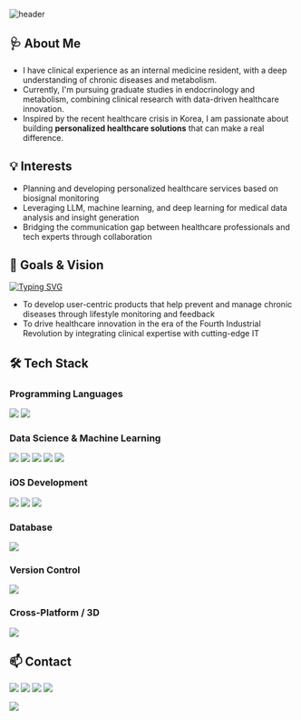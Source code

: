 ![header](https://capsule-render.vercel.app/api?type=waving&color=0:8DBCC7,100:C4E1E6&height=300&section=header&text=Alex%20J%20Choi)

## 🩺 About Me

- I have clinical experience as an internal medicine resident, with a deep understanding of chronic diseases and metabolism.
- Currently, I'm pursuing graduate studies in endocrinology and metabolism, combining clinical research with data-driven healthcare innovation.
- Inspired by the recent healthcare crisis in Korea, I am passionate about building **personalized healthcare solutions** that can make a real difference.

## 💡 Interests

- Planning and developing personalized healthcare services based on biosignal monitoring
- Leveraging LLM, machine learning, and deep learning for medical data analysis and insight generation
- Bridging the communication gap between healthcare professionals and tech experts through collaboration

## 🚀 Goals & Vision

[![Typing SVG](https://readme-typing-svg.demolab.com?font=Quicksand&pause=1000&color=131D4F&width=435&center=true&lines=Bridging+Medicine+And+Tech)](https://git.io/typing-svg)

- To develop user-centric products that help prevent and manage chronic diseases through lifestyle monitoring and feedback
- To drive healthcare innovation in the era of the Fourth Industrial Revolution by integrating clinical expertise with cutting-edge IT

## 🛠 Tech Stack

### Programming Languages
<img src="https://img.shields.io/badge/Python-3776AB?style=for-the-badge&logo=python&logoColor=white"/> <img src="https://img.shields.io/badge/Swift-FA7343?style=for-the-badge&logo=swift&logoColor=white"/>

### Data Science & Machine Learning
<img src="https://img.shields.io/badge/Scikit--learn-F7931E?style=for-the-badge&logo=scikit-learn&logoColor=white"/> <img src="https://img.shields.io/badge/Seaborn-4C8CBF?style=for-the-badge&logo=seaborn&logoColor=white"/> <img src="https://img.shields.io/badge/Pandas-150458?style=for-the-badge&logo=pandas&logoColor=white"/> <img src="https://img.shields.io/badge/TensorFlow-FF6F00?style=for-the-badge&logo=tensorflow&logoColor=white"/> <img src="https://img.shields.io/badge/Keras-D00000?style=for-the-badge&logo=keras&logoColor=white"/>

### iOS Development
<img src="https://img.shields.io/badge/SwiftUI-46B1E7?style=for-the-badge&logo=swift&logoColor=white"/> <img src="https://img.shields.io/badge/SwiftData-FA7343?style=for-the-badge&logo=swift&logoColor=white"/> <img src="https://img.shields.io/badge/Lottie-00B3E6?style=for-the-badge&logo=lottie&logoColor=white"/>

### Database
<img src="https://img.shields.io/badge/MySQL-4479A1?style=for-the-badge&logo=mysql&logoColor=white"/>

### Version Control
<img src="https://img.shields.io/badge/Git-F05032?style=for-the-badge&logo=git&logoColor=white"/>

### Cross-Platform / 3D
<img src="https://img.shields.io/badge/Unity-000000?style=for-the-badge&logo=unity&logoColor=white"/>

## 📫 Contact

[<img src="https://img.shields.io/badge/Notion-000000?style=for-the-badge&logo=notion&logoColor=white"/>]([https://www.notion.so/your-notion-link](https://junghwanchoi.notion.site/Junghwan-Choi-Alex-82b5f61703424f01ae14d3b6e3a3a226)) [<img src="https://img.shields.io/badge/LinkedIn-0A66C2?style=for-the-badge&logo=linkedin&logoColor=white"/>]([https://www.linkedin.com/in/your-linkedin-id](https://www.linkedin.com/in/alex-junghwanchoi/)) [<img src="https://img.shields.io/badge/Tistory-000000?style=for-the-badge&logo=tistory&logoColor=white"/>]([https://your-tistory-link](https://bridging-medicine-and-tech.tistory.com/)) [<img src="https://img.shields.io/badge/Instagram-E4405F?style=for-the-badge&logo=instagram&logoColor=white"/>](https://www.instagram.com/hwanee_choi)


<img src="https://capsule-render.vercel.app/api?type=waving&color=0:8DBCC7,100:C4E1E6&height=100&section=footer" />
